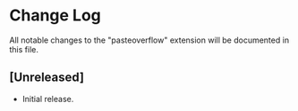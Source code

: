 # Change Log

All notable changes to the "pasteoverflow" extension will be documented in this file.

## [Unreleased]

- Initial release.